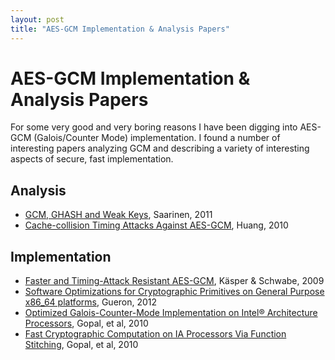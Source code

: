 ```yaml
---
layout: post
title: "AES-GCM Implementation & Analysis Papers"
---
```


# AES-GCM Implementation & Analysis Papers 

For some very good and very boring reasons I have been digging into AES-GCM (Galois/Counter Mode) implementation.  I found a number of interesting papers analyzing GCM and describing a variety of interesting aspects of secure, fast implementation.

## Analysis

* [GCM, GHASH and Weak Keys](http://www.ecrypt.eu.org/hash2011/proceedings/hash2011_03.pdf), Saarinen, 2011
* [Cache-collision Timing Attacks Against AES-GCM](http://dspace.udel.edu:8080/dspace/bitstream/handle/19716/9765/Bonan_Huang_thesis.pdf), Huang, 2010

## Implementation

* [Faster and Timing-Attack Resistant AES-GCM](http://eprint.iacr.org/2009/129.pdf), Käsper & Schwabe, 2009
* [Software Optimizations for Cryptographic Primitives on General Purpose x86_64 platforms](http://2011.indocrypt.org/slides/gueron.pdf), Gueron, 2012
* [Optimized Galois-Counter-Mode Implementation on Intel® Architecture Processors](http://download.intel.com/design/intarch/PAPERS/324194.pdf), Gopal, et al, 2010
* [Fast Cryptographic Computation on IA Processors Via Function Stitching](http://download.intel.com/design/intarch/PAPERS/323686.pdf), Gopal, et al, 2010
